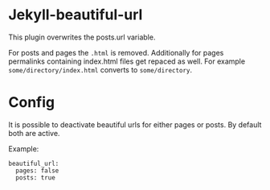 # Jekyll-beautiful-url

This plugin overwrites the posts.url variable.

For posts and pages the `.html` is removed. Additionally for pages permalinks containing index.html files get repaced as well. For example `some/directory/index.html` converts to `some/directory`.

# Config

It is possible to deactivate beautiful urls for either pages or posts. By default both are active.

Example:

    beautiful_url:
      pages: false
      posts: true